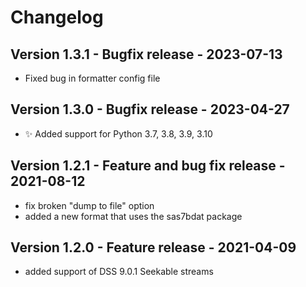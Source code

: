 # Changelog

## Version 1.3.1 - Bugfix release - 2023-07-13
- Fixed bug in formatter config file

## Version 1.3.0 - Bugfix release - 2023-04-27
- ✨ Added support for Python 3.7, 3.8, 3.9, 3.10

## Version 1.2.1 - Feature and bug fix release - 2021-08-12

- fix broken "dump to file" option
- added a new format that uses the sas7bdat package

## Version 1.2.0 - Feature release - 2021-04-09

- added support of DSS 9.0.1 Seekable streams
